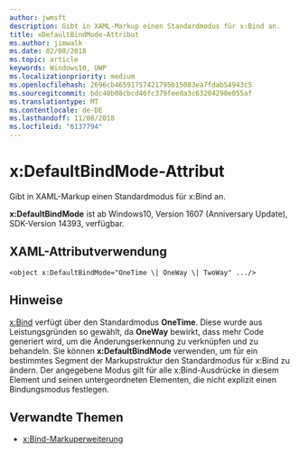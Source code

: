 ```yaml
---
author: jwmsft
description: Gibt in XAML-Markup einen Standardmodus für x:Bind an.
title: xDefaultBindMode-Attribut
ms.author: jimwalk
ms.date: 02/08/2018
ms.topic: article
keywords: Windows10, UWP
ms.localizationpriority: medium
ms.openlocfilehash: 2696cb46591757421795b15083ea7fdab54943c5
ms.sourcegitcommit: bdc40b08cbcd46fc379feeda3c63204290e055af
ms.translationtype: MT
ms.contentlocale: de-DE
ms.lasthandoff: 11/08/2018
ms.locfileid: "6137794"
---
```

# <a name="xdefaultbindmode-attribute"></a>x:DefaultBindMode-Attribut

Gibt in XAML-Markup einen Standardmodus für x:Bind an.

**x:DefaultBindMode** ist ab Windows10, Version 1607 (Anniversary Update), SDK-Version 14393, verfügbar.

## <a name="xaml-attribute-usage"></a>XAML-Attributverwendung

``` syntax
<object x:DefaultBindMode="OneTime \| OneWay \| TwoWay" .../>
```

## <a name="remarks"></a>Hinweise

[x:Bind](x-bind-markup-extension.md) verfügt über den Standardmodus **OneTime**. Diese wurde aus Leistungsgründen so gewählt, da **OneWay** bewirkt, dass mehr Code generiert wird, um die Änderungserkennung zu verknüpfen und zu behandeln. Sie können **x:DefaultBindMode** verwenden, um für ein bestimmtes Segment der Markupstruktur den Standardmodus für x:Bind zu ändern. Der angegebene Modus gilt für alle x:Bind-Ausdrücke in diesem Element und seinen untergeordneten Elementen, die nicht explizit einen Bindungsmodus festlegen.

## <a name="related-topics"></a>Verwandte Themen

* [x:Bind-Markuperweiterung](x-bind-markup-extension.md)
